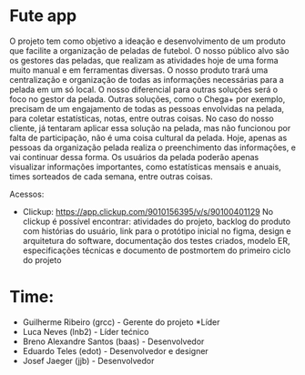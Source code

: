 # Fute app

O projeto tem como objetivo a ideação e desenvolvimento de um produto que facilite a organização de peladas de futebol. O nosso público alvo são os gestores das peladas, que realizam as atividades hoje de uma forma muito manual e em ferramentas diversas. 
O nosso produto trará uma centralização e organização de todas as informações necessárias para a pelada em um só local. O nosso diferencial para outras soluções será o foco no gestor da pelada. Outras soluções, como o Chega+ por exemplo, precisam de um engajamento de todas as pessoas envolvidas na pelada, para coletar estatísticas, notas, entre outras coisas. No caso do nosso cliente, já tentaram aplicar essa solução na pelada, mas não funcionou por falta de participação, não é uma coisa cultural da pelada. Hoje, apenas as pessoas da organização pelada realiza o preenchimento das informações, e vai continuar dessa forma. 
Os usuários da pelada poderão apenas visualizar informações importantes, como estatísticas mensais e anuais, times sorteados de cada semana, entre outras coisas.

Acessos:
  - Clickup: https://app.clickup.com/9010156395/v/s/90100401129
No clickup é possível encontrar: atividades do projeto, backlog do produto com histórias do usuário, link para o protótipo inicial no figma, design e arquitetura do software, documentação dos testes criados, modelo ER, especificações técnicas e documento de postmortem do primeiro ciclo do projeto
  
# Time:
  - Guilherme Ribeiro (grcc) - Gerente do projeto *Líder
  - Luca Neves (lnb2) - Líder tećnico
  - Breno Alexandre Santos (baas) - Desenvolvedor
  - Eduardo Teles (edot) - Desenvolvedor e designer
  - Josef Jaeger (jjb) - Desenvolvedor
